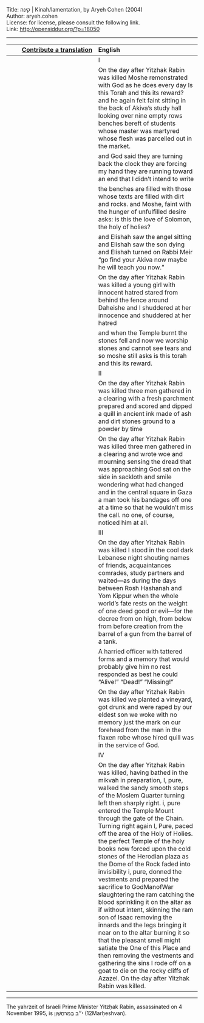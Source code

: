 <html>
<head></head>
<body>
Title: קינה | Kinah/lamentation, by Aryeh Cohen (2004)<br />
Author: aryeh.cohen<br />
License: for license, please consult the following link.<br />
Link: <a href="http://opensiddur.org/?p=18050">http://opensiddur.org/?p=18050</a>
<p />
<hr />

<table style="margin-left: auto;margin-right: auto;" class="draggable">
<thead><tr><th id="x" style="text-align: right;"><a href="/contributing/upload/">Contribute a translation</a></th><th style="text-align: left;">English</th></tr></thead>
<tbody>
<tr><td style="vertical-align:top;" width="46%">
<div class="liturgy" style="text-align: right;"><span lang="he">

</span></div></td>
 
<td width="53%"><div class="english">
I
</div></td></tr>


<tr><td style="vertical-align:top;" width="46%">
<div class="liturgy"><span lang="he">

</span></div></td>
 
<td width="53%"><div class="english">
On the day after Yitzhak Rabin was killed
Moshe remonstrated with God
as he does every day
Is this Torah and this its reward?
and he again felt faint sitting
in the back of Akiva’s study hall
looking over nine empty rows
benches bereft of students whose
master was martyred whose 
flesh was parcelled
out in the market.
</div></td></tr>


<tr><td style="vertical-align:top;" width="46%">
<div class="liturgy"><span lang="he">

</span></div></td>
 
<td width="53%"><div class="english">
and God said they are turning 
back the clock they are forcing
my hand they are running toward 
an end that I didn’t intend to write
</div></td></tr>


<tr><td style="vertical-align:top;" width="46%">
<div class="liturgy"><span lang="he">

</span></div></td>
 
<td width="53%"><div class="english">
the benches are filled with those
whose texts are filled with dirt and 
rocks. and Moshe, faint with the
hunger of unfulfilled desire
asks: is this the love of 
Solomon, the holy of holies?
</div></td></tr>


<tr><td style="vertical-align:top;" width="46%">
<div class="liturgy"><span lang="he">

</span></div></td>
 
<td width="53%"><div class="english">
and Elishah saw the angel sitting
and Elishah saw the son dying 
and Elishah turned on Rabbi Meir 
“go find your Akiva now
maybe he will teach you now.”
</div></td></tr>


<tr><td style="vertical-align:top;" width="46%">
<div class="liturgy"><span lang="he">

</span></div></td>
 
<td width="53%"><div class="english">
On the day after Yitzhak Rabin was killed
a young girl with innocent
hatred stared from behind 
the fence around Daheishe
and I shuddered at her innocence
and shuddered at her hatred
</div></td></tr>


<tr><td style="vertical-align:top;" width="46%">
<div class="liturgy"><span lang="he">

</span></div></td>
 
<td width="53%"><div class="english">
and when the Temple burnt the 
stones fell
and now
we worship stones and cannot
see tears and so moshe still asks
is this torah and this its reward.
</div></td></tr>


<tr><td style="vertical-align:top;" width="46%">
<div class="liturgy"><span lang="he">

</span></div></td>
 
<td width="53%"><div class="english">
II
</div></td></tr>


<tr><td style="vertical-align:top;" width="46%">
<div class="liturgy"><span lang="he">

</span></div></td>
 
<td width="53%"><div class="english">
On the day after Yitzhak Rabin was killed
three men gathered in a clearing 
with a fresh parchment 
prepared and scored
and dipped a quill 
in ancient ink
made of ash
and dirt 
stones ground to a 
powder by time
</div></td></tr>


<tr><td style="vertical-align:top;" width="46%">
<div class="liturgy"><span lang="he">

</span></div></td>
 
<td width="53%"><div class="english">
On the day after Yitzhak Rabin was killed
three men gathered in a clearing 
and wrote woe and mourning
sensing the dread that was
approaching 
God sat on the side
in sackloth and smile
wondering what had changed
and in the central square in Gaza
a man took his bandages off one at 
a time so that he wouldn’t miss the call. 
no one, of course, noticed him at all.
</div></td></tr>


<tr><td style="vertical-align:top;" width="46%">
<div class="liturgy"><span lang="he">

</span></div></td>
 
<td width="53%"><div class="english">
III
</div></td></tr>


<tr><td style="vertical-align:top;" width="46%">
<div class="liturgy"><span lang="he">

</span></div></td>
 
<td width="53%"><div class="english">
On the day after Yitzhak Rabin was killed
I stood in the cool dark Lebanese night
shouting names of friends, acquaintances 
comrades, study partners
and waited—as during the days between
Rosh Hashanah and Yom Kippur
when the whole world’s fate rests 
on the weight of one deed good
or evil—for the decree 
from on high, from below
from before creation 
from the barrel of a gun
from the barrel of a tank.
</div></td></tr>


<tr><td style="vertical-align:top;" width="46%">
<div class="liturgy"><span lang="he">

</span></div></td>
 
<td width="53%"><div class="english">
A harried officer with tattered 
forms and a memory
that would probably 
give him no rest
responded 
as best he could
“Alive!”
“Dead!”
“Missing!”
</div></td></tr>


<tr><td style="vertical-align:top;" width="46%">
<div class="liturgy"><span lang="he">

</span></div></td>
 
<td width="53%"><div class="english">
On the day after Yitzhak Rabin was killed
we planted a vineyard, got drunk
and were raped by our eldest son
we woke with no memory
just the mark on our forehead 
from the man in the flaxen robe
whose hired quill was in the 
service of God.
</div></td></tr>


<tr><td style="vertical-align:top;" width="46%">
<div class="liturgy"><span lang="he">

</span></div></td>
 
<td width="53%"><div class="english">
IV
</div></td></tr>


<tr><td style="vertical-align:top;" width="46%">
<div class="liturgy"><span lang="he">

</span></div></td>
 
<td width="53%"><div class="english">
On the day after Yitzhak Rabin was killed,
having bathed in the mikvah in
preparation, I, pure, walked 
the sandy smooth steps 
of the Moslem Quarter
turning left then sharply right. i, pure 
entered the Temple Mount through the gate
of the Chain. Turning right again
I, Pure, paced off the area of the 
Holy of Holies.
the perfect Temple of the holy
books now forced upon the cold 
stones of the Herodian plaza
as the Dome of the Rock faded into 
invisibility i, pure, donned the vestments and 
prepared the sacrifice to GodManofWar
slaughtering the ram catching the blood
sprinkling it on the altar as if without 
intent, skinning the ram son of Isaac
removing the innards and the legs 
bringing it near on to the altar
burning it so that the pleasant smell
might satiate the One of this Place
and then removing the vestments
and gathering the sins I rode off
on a goat to die on the rocky cliffs of Azazel.
On the day after Yitzhak Rabin was killed.
</div></td>
</tr>
</tbody></table>

<hr />

The yahrzeit of Israeli Prime Minister Yitzḥak Rabin, assassinated on 4 November 1995, is י״ב בְּמַרחֶשְׁוָן (12Marḥeshvan).
</body>
</html>